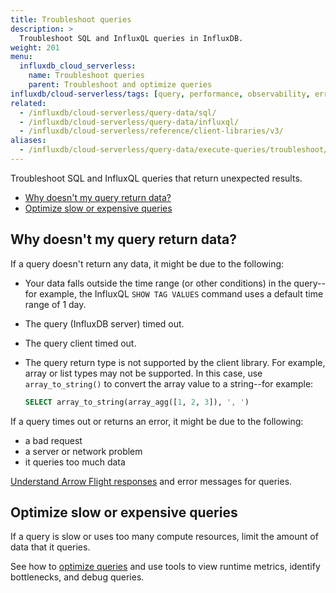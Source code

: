 ```yaml
---
title: Troubleshoot queries
description: >
  Troubleshoot SQL and InfluxQL queries in InfluxDB.
weight: 201
menu:
  influxdb_cloud_serverless:
    name: Troubleshoot queries
    parent: Troubleshoot and optimize queries
influxdb/cloud-serverless/tags: [query, performance, observability, errors, sql, influxql]
related:
  - /influxdb/cloud-serverless/query-data/sql/
  - /influxdb/cloud-serverless/query-data/influxql/
  - /influxdb/cloud-serverless/reference/client-libraries/v3/
aliases:
  - /influxdb/cloud-serverless/query-data/execute-queries/troubleshoot/
---
```


Troubleshoot SQL and InfluxQL queries that return unexpected results.

- [Why doesn't my query return data?](#why-doesnt-my-query-return-data)
- [Optimize slow or expensive queries](#optimize-slow-or-expensive-queries)

## Why doesn't my query return data?

If a query doesn't return any data, it might be due to the following:

- Your data falls outside the time range (or other conditions) in the query--for example, the InfluxQL `SHOW TAG VALUES` command uses a default time range of 1 day.
- The query (InfluxDB server) timed out.
- The query client timed out.
- The query return type is not supported by the client library.
  For example, array or list types may not be supported.
  In this case, use `array_to_string()` to convert the array value to a string--for example:

  ```sql
  SELECT array_to_string(array_agg([1, 2, 3]), ', ')
  ```


If a query times out or returns an error, it might be due to the following:

- a bad request
- a server or network problem
- it queries too much data

[Understand Arrow Flight responses](/influxdb/cloud-serverless/query-data/troubleshoot-and-optimize/flight-responses/) and error messages for queries.

## Optimize slow or expensive queries

If a query is slow or uses too many compute resources, limit the amount of data that it queries.

See how to [optimize queries](/influxdb/cloud-serverless/query-data/troubleshoot-and-optimize/optimize-queries/) and use tools to view runtime metrics, identify bottlenecks, and debug queries.
